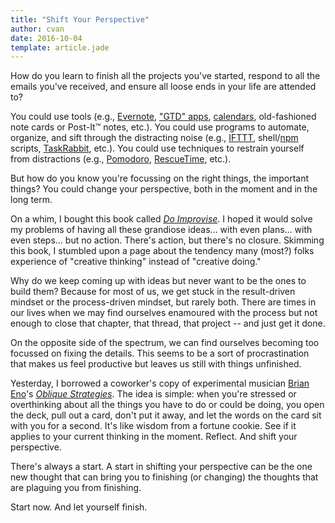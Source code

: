 ```yaml
---
title: "Shift Your Perspective"
author: cvan
date: 2016-10-04
template: article.jade
---
```


How do you learn to finish all the projects you've started, respond to all the emails you've received, and ensure all loose ends in your life are attended to?

<span class="more"></span>

You could use tools (e.g., [Evernote](https://evernote.com/), ["GTD" apps](https://en.wikipedia.org/wiki/Getting_Things_Done), [calendars](http://lifehacker.com/print-this-four-week-calendar-to-use-seinfelds-product-1491809191), old-fashioned note cards or Post-It™ notes, etc.). You could use programs to automate, organize, and sift through the distracting noise (e.g., [IFTTT](https://ifttt.com/), shell/[npm](https://www.npmjs.com) scripts, [TaskRabbit](https://www.taskrabbit.com/), etc.). You could use techniques to restrain yourself from distractions (e.g., [Pomodoro](http://pomodorotechnique.com/), [RescueTime](https://www.rescuetime.com/), etc.).

But how do you know you're focussing on the right things, the important things? You could change your perspective, both in the moment and in the long term.

On a whim, I bought this book called [_Do Improvise_](http://www.goodreads.com/book/show/17971839-do-improvise). I hoped it would solve my problems of having all these grandiose ideas… with even plans… with even steps… but no action. There's action, but there's no closure. Skimming this book, I stumbled upon a page about the tendency many (most?) folks experience of "creative thinking" instead of "creative doing."

Why do we keep coming up with ideas but never want to be the ones to build them? Because for most of us, we get stuck in the result-driven mindset or the process-driven mindset, but rarely both. There are times in our lives when we may find ourselves enamoured with the process but not enough to close that chapter, that thread, that project -- and just get it done.

On the opposite side of the spectrum, we can find ourselves becoming too focussed on fixing the details. This seems to be a sort of procrastination that makes us feel productive but leaves us still with things unfinished.

Yesterday, I borrowed a coworker's copy of experimental musician [Brian Eno](https://en.wikipedia.org/wiki/Brian_Eno)'s [_Oblique Strategies_](http://www.rtqe.net/ObliqueStrategies/). The idea is simple: when you're stressed or overthinking about all the things you have to do or could be doing, you open the deck, pull out a card, don't put it away, and let the words on the card sit with you for a second. It's like wisdom from a fortune cookie. See if it applies to your current thinking in the moment. Reflect. And shift your perspective.

There's always a start. A start in shifting your perspective can be the one new thought that can bring you to finishing (or changing) the thoughts that are plaguing you from finishing.

Start now. And let yourself finish.


